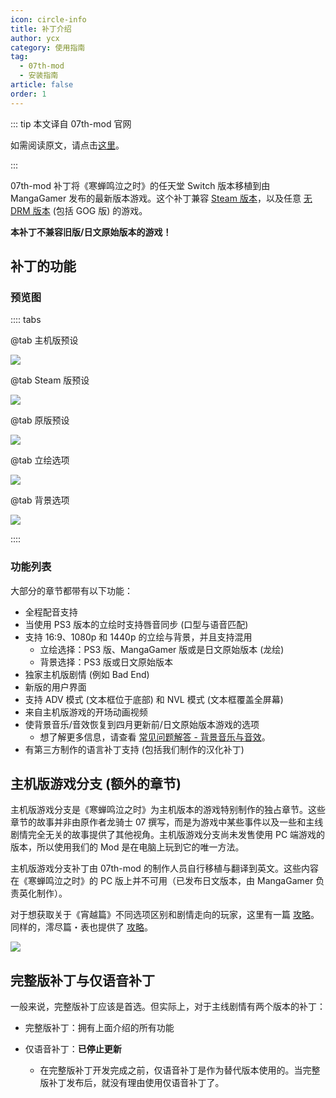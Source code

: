 ```yaml
---
icon: circle-info
title: 补丁介绍
author: ycx
category: 使用指南
tag:
  - 07th-mod
  - 安装指南
article: false
order: 1
---
```


::: tip 本文译自 07th-mod 官网

如需阅读原文，请点击[这里](https://07th-mod.com/wiki/Higurashi/Higurashi-Getting-started/)。

:::

07th-mod 补丁将《寒蝉鸣泣之时》的任天堂 Switch 版本移植到由 MangaGamer 发布的最新版本游戏。这个补丁兼容 [Steam 版本](https://store.steampowered.com/bundle/709/)，以及任意 [无 DRM 版本](https://www.mangagamer.com/product_list.php?opt=search&keyword=Higurashi) (包括 GOG 版) 的游戏。

**本补丁不兼容旧版/日文原始版本的游戏！**

## 补丁的功能

### 预览图

:::: tabs

@tab 主机版预设

![](https://cdn.iycx.top/higurashi/guide/console.jpg)

@tab Steam 版预设

![](https://cdn.iycx.top/higurashi/guide/steam.jpg)

@tab 原版预设

![](https://cdn.iycx.top/higurashi/guide/vanilla.jpg)

@tab 立绘选项

![](https://cdn.iycx.top/higurashi/guide/sprite-comparison.jpg)

@tab 背景选项

![](https://cdn.iycx.top/higurashi/guide/background-comparison.jpg)

::::

### 功能列表

大部分的章节都带有以下功能：

- 全程配音支持
- 当使用 PS3 版本的立绘时支持唇音同步 (口型与语音匹配)
- 支持 16:9、1080p 和 1440p 的立绘与背景，并且支持混用
    - 立绘选择：PS3 版、MangaGamer 版或是日文原始版本 (龙绘)
    - 背景选择：PS3 版或日文原始版本
- 独家主机版剧情 (例如 Bad End)
- 新版的用户界面
- 支持 ADV 模式 (文本框位于底部) 和 NVL 模式 (文本框覆盖全屏幕)
- 来自主机版游戏的开场动画视频
- 使背景音乐/音效恢复到四月更新前/日文原始版本游戏的选项
    - 想了解更多信息，请查看 [常见问题解答 - 背景音乐与音效](faq-bgm-se.md)。
- 有第三方制作的语言补丁支持 (包括我们制作的汉化补丁)

## 主机版游戏分支 (额外的章节)

主机版游戏分支是《寒蝉鸣泣之时》为主机版本的游戏特别制作的独占章节。这些章节的故事并非由原作者龙骑士 07 撰写，而是为游戏中某些事件以及一些和主线剧情完全无关的故事提供了其他视角。主机版游戏分支尚未发售使用 PC 端游戏的版本，所以使用我们的 Mod 是在电脑上玩到它的唯一方法。

主机版游戏分支补丁由 07th-mod 的制作人员自行移植与翻译到英文。这些内容在《寒蝉鸣泣之时》的 PC 版上并不可用（已发布日文版本，由 MangaGamer 负责英化制作）。

对于想获取关于《宵越篇》不同选项区别和剧情走向的玩家，这里有一篇 [攻略](https://07th-mod.com/wiki/Higurashi/img/walk-yoig.webp)。同样的，澪尽篇・表也提供了 [攻略](https://07th-mod.com/wiki/Higurashi/img/walk-omot.webp)。

![](https://cdn.iycx.top/higurashi/guide/flow.jpg)

## 完整版补丁与仅语音补丁

一般来说，完整版补丁应该是首选。但实际上，对于主线剧情有两个版本的补丁：

- 完整版补丁：拥有上面介绍的所有功能

- 仅语音补丁：**已停止更新**
    - 在完整版补丁开发完成之前，仅语音补丁是作为替代版本使用的。当完整版补丁发布后，就没有理由使用仅语音补丁了。